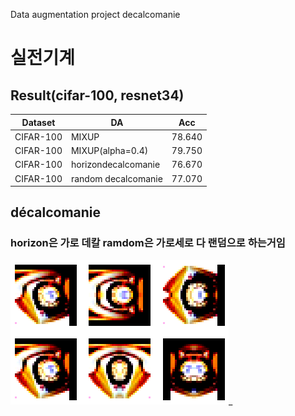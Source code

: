Data augmentation project
decalcomanie

# 실전기계

## Result(cifar-100, resnet34)

|Dataset|DA|Acc|
|------|---|---|
|CIFAR-100|MIXUP|78.640|
|CIFAR-100|MIXUP(alpha=0.4)|79.750|
|CIFAR-100|horizondecalcomanie|76.670|
|CIFAR-100|random decalcomanie|77.070|

## décalcomanie
### horizon은 가로 데칼 ramdom은 가로세로 다 랜덤으로 하는거임 
![decal](./git_img/decal.png)_
